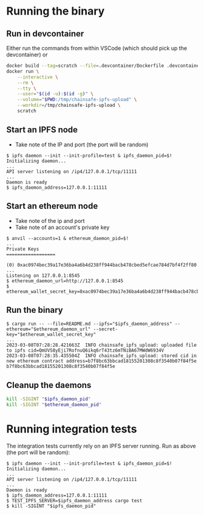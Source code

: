 # Running the binary
## Run in devcontainer
Either run the commands from within VSCode (which should pick up the devcontainer) or
```bash
docker build --tag=scratch --file=.devcontainer/Dockerfile .devcontainer
docker run \
    --interactive \
    --rm \
    --tty \
    --user="$(id -u):$(id -g)" \
    --volume="$PWD:/tmp/chainsafe-ipfs-upload" \
    --workdir=/tmp/chainsafe-ipfs-upload \
    scratch
```

## Start an IPFS node
- Take note of the IP and port (the port will be random)
```console
$ ipfs daemon --init --init-profile=test & ipfs_daemon_pid=$!
Initializing daemon...
...
API server listening on /ip4/127.0.0.1/tcp/11111
...
Daemon is ready
$ ipfs_daemon_address=127.0.0.1:11111
```
## Start an ethereum node
- Take note of the ip and port
- Take note of an account's private key
```
$ anvil --accounts=1 & ethereum_daemon_pid=$!
...
Private Keys
==================

(0) 0xac0974bec39a17e36ba4a6b4d238ff944bacb478cbed5efcae784d7bf4f2ff80
...
Listening on 127.0.0.1:8545
$ ethereum_daemon_url=http://127.0.0.1:8545
$ ethereum_wallet_secret_key=0xac0974bec39a17e36ba4a6b4d238ff944bacb478cbed5efcae784d7bf4f2ff80
```
## Run the binary
```
$ cargo run -- --file=README.md --ipfs="$ipfs_daemon_address" --ethereum="$ethereum_daemon_url" --secret-key="$ethereum_wallet_secret_key"
...
2023-03-08T07:28:28.421663Z  INFO chainsafe_ipfs_upload: uploaded file to ipfs cid=QmUVS8yEji7RofnuQ6ikq6rT43tz6mTNiBA67MWdW6934V
2023-03-08T07:28:35.435504Z  INFO chainsafe_ipfs_upload: stored cid in new ethereum contract address=b7f8bc63bbcad18155201308c8f3540b07f84f5e
b7f8bc63bbcad18155201308c8f3540b07f84f5e
```
## Cleanup the daemons
```bash
kill -SIGINT "$ipfs_daemon_pid"
kill -SIGINT "$ethereum_daemon_pid"
```

# Running integration tests
The integration tests currently rely on an IPFS server running.
Run as above (the port will be random):
```console
$ ipfs daemon --init --init-profile=test & ipfs_daemon_pid=$!
Initializing daemon...
...
API server listening on /ip4/127.0.0.1/tcp/11111
...
Daemon is ready
$ ipfs_daemon_address=127.0.0.1:11111
$ TEST_IPFS_SERVER=$ipfs_daemon_address cargo test
$ kill -SIGINT "$ipfs_daemon_pid"
```
